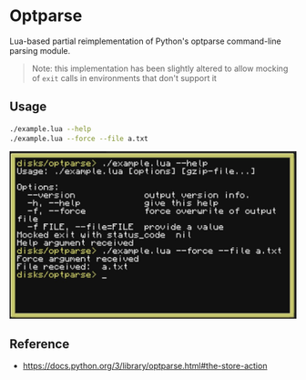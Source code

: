 # Optparse

Lua-based partial reimplementation of Python's optparse command-line parsing module.

> Note: this implementation has been slightly altered to allow mocking of `exit` calls
> in environments that don't support it

## Usage

```sh
./example.lua --help
./example.lua --force --file a.txt
```

![](./screenshot.jpg)

## Reference

* https://docs.python.org/3/library/optparse.html#the-store-action